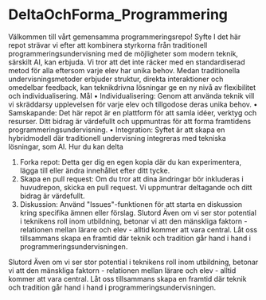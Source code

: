 # DeltaOchForma_Programmering
Välkommen till vårt gemensamma programmeringsrepo!
Syfte
I det här repot strävar vi efter att kombinera styrkorna från traditionell programmeringsundervisning med de möjligheter som modern teknik, särskilt AI, kan erbjuda. Vi tror att det inte räcker med en standardiserad metod för alla eftersom varje elev har unika behov. Medan traditionella undervisningsmetoder erbjuder struktur, direkta interaktioner och omedelbar feedback, kan teknikdrivna lösningar ge en ny nivå av flexibilitet och individualisering.
Mål
•	Individualisering: Genom att använda teknik vill vi skräddarsy upplevelsen för varje elev och tillgodose deras unika behov.
•	Samskapande: Det här repot är en plattform för att samla idéer, verktyg och resurser. Ditt bidrag är värdefullt och uppmuntras för att forma framtidens programmeringsundervisning.
•	Integration: Syftet är att skapa en hybridmodell där traditionell undervisning integreras med tekniska lösningar, som AI.
Hur du kan delta
1.	Forka repot: Detta ger dig en egen kopia där du kan experimentera, lägga till eller ändra innehållet efter ditt tycke.
2.	Skapa en pull request: Om du tror att dina ändringar bör inkluderas i huvudrepon, skicka en pull request. Vi uppmuntrar deltagande och ditt bidrag är värdefullt.
3.	Diskussion: Använd "Issues"-funktionen för att starta en diskussion kring specifika ämnen eller förslag.
Slutord
Även om vi ser stor potential i teknikens roll inom utbildning, betonar vi att den mänskliga faktorn - relationen mellan lärare och elev - alltid kommer att vara central. Låt oss tillsammans skapa en framtid där teknik och tradition går hand i hand i programmeringsundervisningen.

Slutord
Även om vi ser stor potential i teknikens roll inom utbildning, betonar vi att den mänskliga faktorn - relationen mellan lärare och elev - alltid kommer att vara central. Låt oss tillsammans skapa en framtid där teknik och tradition går hand i hand i programmeringsundervisningen.
